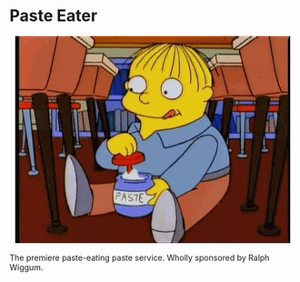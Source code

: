 # Paste Eater

<p align="center">
  <img src="./resources/paste-eater.gif" />
</p>

The premiere paste-eating paste service. Wholly sponsored by Ralph Wiggum.
